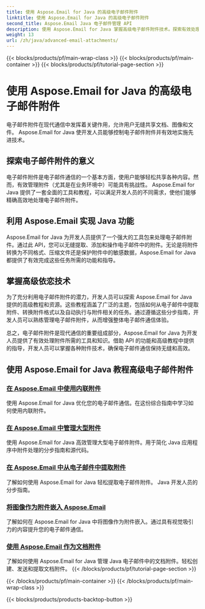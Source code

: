 ```yaml
---
title: 使用 Aspose.Email for Java 的高级电子邮件附件
linktitle: 使用 Aspose.Email for Java 的高级电子邮件附件
second_title: Aspose.Email Java 电子邮件管理 API
description: 使用 Aspose.Email for Java 掌握高级电子邮件附件技术。探索有效处理附件的教程。
weight: 13
url: /zh/java/advanced-email-attachments/
---
```


{{< blocks/products/pf/main-wrap-class >}}
{{< blocks/products/pf/main-container >}}
{{< blocks/products/pf/tutorial-page-section >}}

# 使用 Aspose.Email for Java 的高级电子邮件附件


电子邮件附件在现代通信中发挥着关键作用，允许用户无缝共享文档、图像和文件。 Aspose.Email for Java 使开发人员能够控制电子邮件附件并有效地实施先进技术。

## 探索电子邮件附件的意义

电子邮件附件是电子邮件通信的一个基本方面，使用户能够轻松共享各种内容。然而，有效管理附件（尤其是在业务环境中）可能具有挑战性。 Aspose.Email for Java 提供了一套全面的工具和教程，可以满足开发人员的不同需求，使他们能够精确高效地处理电子邮件附件。

## 利用 Aspose.Email 实现 Java 功能

Aspose.Email for Java 为开发人员提供了一个强大的工具包来处理电子邮件附件。通过此 API，您可以无缝提取、添加和操作电子邮件中的附件。无论是将附件转换为不同格式、压缩文件还是保护附件中的敏感数据，Aspose.Email for Java 都提供了有效完成这些任务所需的功能和指导。

## 掌握高级依恋技术

为了充分利用电子邮件附件的潜力，开发人员可以探索 Aspose.Email for Java 提供的高级教程和资源。这些教程涵盖了广泛的主题，包括如何从电子邮件中提取附件、转换附件格式以及自动执行与附件相关的任务。通过遵循这些分步指南，开发人员可以熟练管理电子邮件附件，从而增强整体电子邮件通信体验。

总之，电子邮件附件是现代通信的重要组成部分，Aspose.Email for Java 为开发人员提供了有效处理附件所需的工具和知识。借助 API 的功能和高级教程中提供的指导，开发人员可以掌握各种附件技术，确保电子邮件通信保持无缝和高效。

## 使用 Aspose.Email for Java 教程高级电子邮件附件
### [在 Aspose.Email 中使用内联附件](./working-with-inline-attachments/)
使用 Aspose.Email for Java 优化您的电子邮件通信。在这份综合指南中学习如何使用内联附件。
### [在 Aspose.Email 中管理大型附件](./managing-large-attachments/)
使用 Aspose.Email for Java 高效管理大型电子邮件附件。用于简化 Java 应用程序中附件处理的分步指南和源代码。
### [在 Aspose.Email 中从电子邮件中提取附件](./extracting-attachments-from-email-messages/)
了解如何使用 Aspose.Email for Java 轻松提取电子邮件附件。 Java 开发人员的分步指南。
### [将图像作为附件嵌入 Aspose.Email](./embedding-images-as-attachments/)
了解如何在 Aspose.Email for Java 中将图像作为附件嵌入。通过具有视觉吸引力的内容提升您的电子邮件通信。
### [使用 Aspose.Email 作为文档附件](./using-aspose-email-for-document-attachments/)
了解如何使用 Aspose.Email for Java 管理 Java 电子邮件中的文档附件。轻松创建、发送和提取文档附件。
{{< /blocks/products/pf/tutorial-page-section >}}

{{< /blocks/products/pf/main-container >}}
{{< /blocks/products/pf/main-wrap-class >}}

{{< blocks/products/products-backtop-button >}}
